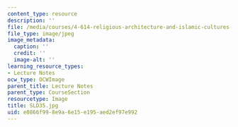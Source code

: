 ```yaml
---
content_type: resource
description: ''
file: /media/courses/4-614-religious-architecture-and-islamic-cultures-fall-2002/e0866f998e9a6e15e195aed2ef97e992_SLD35.jpg
file_type: image/jpeg
image_metadata:
  caption: ''
  credit: ''
  image-alt: ''
learning_resource_types:
- Lecture Notes
ocw_type: OCWImage
parent_title: Lecture Notes
parent_type: CourseSection
resourcetype: Image
title: SLD35.jpg
uid: e0866f99-8e9a-6e15-e195-aed2ef97e992
---
```

